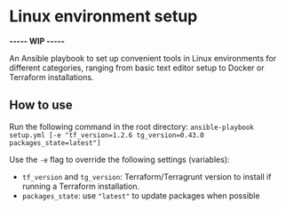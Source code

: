 # Linux environment setup

**----- WIP -----**

An Ansible playbook to set up convenient tools in Linux environments for 
different categories, ranging from basic text editor setup to Docker or 
Terraform installations.

## How to use

Run the following command in the root directory:
`ansible-playbook setup.yml [-e "tf_version=1.2.6 tg_version=0.43.0 packages_state=latest"]`

Use the `-e` flag to override the following settings (variables):
 - `tf_version` and `tg_version`: Terraform/Terragrunt version to install if 
running a Terraform installation.
- `packages_state`: use `"latest"` to update packages when possible